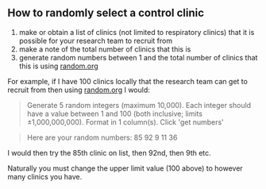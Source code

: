 ## How to randomly select a control clinic

1. make or obtain a list of clinics (not limited to respiratory clinics) that it is possible for your research team to recruit from
2. make a note of the total number of clinics that this is
3. generate random numbers between 1 and the total number of clinics that this is using [random.org](https://www.random.org/integers/)

For example, if I have 100 clinics locally that the research team can get to recruit from then using [random.org](https://www.random.org/integers/) I would:

> Generate 5 random integers (maximum 10,000).
> Each integer should have a value between 1 and 100 (both inclusive; limits ±1,000,000,000).
> Format in 1 column(s).
> Click 'get numbers'

> Here are your random numbers:
> 85
> 92
> 9
> 11
> 36

 

I would then try the 85th clinic on list, then 92nd, then 9th etc.

Naturally you must change the upper limit value (100 above) to however many clinics you have.

​
